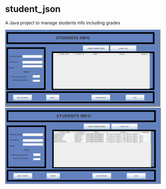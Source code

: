 # student_json
A Java project to manage students info including grades 


![](images/student1.png)
![](images/student2.png)

